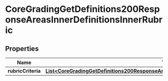 

# CoreGradingGetDefinitions200ResponseAreasInnerDefinitionsInnerRubric


## Properties

| Name | Type | Description | Notes |
|------------ | ------------- | ------------- | -------------|
|**rubricCriteria** | [**List&lt;CoreGradingGetDefinitions200ResponseAreasInnerDefinitionsInnerRubricRubricCriteriaInner&gt;**](CoreGradingGetDefinitions200ResponseAreasInnerDefinitionsInnerRubricRubricCriteriaInner.md) |  |  [optional] |



